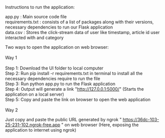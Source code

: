 Instructions to run the application:

app.py : Main source code file</br>
requirements.txt : consists of a list of packages along with their versions, necessary dependencies to run our Flask application</br>
data.csv : Stores the click-stream data of user like timestamp, article id user interacted with and category

Two ways to open the application on web browser:
</br>
</br>
Way 1
</br>
</br>
Step 1: Download the UI folder to local computer</br>
Step 2: Run pip install -r requirements.txt in terminal to install all the necessary dependencies require to run the file</br>
Step 3: Run python app.py to run the Flask application</br>
Step 4: Output will generate a link "http://127.0.0.1:5000/" (Starts the application on a local server)</br>
Step 5: Copy and paste the link on browser to open the web application</br>
</br>
Way 2 </br>

Just copy and paste the public URL generated by ngrok "  https://36dc-103-25-231-102.ngrok-free.app " on web browser (Here, exposing the application to internet using ngrok)

